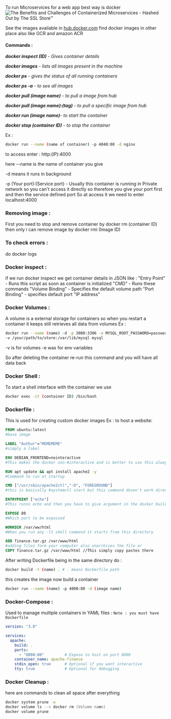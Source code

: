 To run Microservices for a web app best way is docker
![The Benefits and Challenges of Containerized Microservices - Hashed Out by  The SSL Store™](https://www.thesslstore.com/blog/wp-content/uploads/2022/03/containerized-microservices-example-diagram.png)

See the images available in [hub.docker.com](https://hub.docker.com)
find docker images in other place also like GCR and amazon ACR

#### Commands :

___docker inspect (ID)___ - *Gives container details*

___docker images___ - *lists all images present in the machine*

___docker ps___ - *gives the status of all running containers*

___docker ps -a___ - *to see all images*

___docker pull (image name)___ - *to pull a image from hub*

___docker pull (image name):(tag)___ - *to pull a specific image from hub*

___docker run (image name)___- *to start the container*

___docker stop (container ID)___ - *to stop the container*


Ex :
```bash
docker run --name (name of container) -p 4040:80 -d nginx 
```
to access enter : http:(IP):4000

here --name is the name of container you give

-d means it runs in background

-p (Your port):(Service port) - Usually this container is running in Private network so you can't access it directly so therefore you give your port first and then the service defined port
So at access it we need to enter localhost:4000 

### Removing image :
First you need to stop and remove container by 
docker rm (container ID) 
then only i can remove image by 
docker rmi (Image ID)

### To check errors :
do 
docker logs

### Docker inspect :
if we run 
docker inspect 
we get container details in JSON
like :
"Entry Point" - Runs this script as soon as container is initialized
"CMD" - Runs these commands
"Volume Binding" - Specifies the default volume path
"Port Binding" - specifies default port 
"IP address"

### Docker Volumes :
A volume is a external storage for containers so when you restart a container it keeps still retrieves all data from volumes
Ex :
```bash
docker run --name (name) -d -p 3000:3306 -e MYSQL_ROOT_PASSWORD=password 
-v /your/path/to/store:/var/lib/mysql mysql
```

-v is for volumes
-e was for env variables

So after deleting the container re-run this command and you will have all data back

### Docker Shell :
To start a shell interface with the container we use

```bash
docker exec -it (container ID) /bin/bash
```

### Dockerfile :
This is used for creating custom docker images
Ex : to host a website:
```Dockerfile
FROM ubuntu:latest     
#base image

LABEL "Authur"="MEMEMEME"     
#simply a label

ENV DEBIAN_FRONTEND=nointeractive    
#This makes the docker non-#interactive and is better to use this always

RUN apt update && apt install apache2 -y    
#Command to run at startup

CMD ["/usr/sbin/apache2ctl","-D", "FOREGROUND"]  
#this is basically #systemctl start but this command dosen't work directly in docker so we use binary use full path tho

ENTRYPOINT ["echo"] 
#This runns echo and then you have to give argument in the docker build command Ex : docker build -t (name) hello 

EXPOSE 80   
#Which port to be expossed

WORKDIR /var/ww/html     
#When you run any -lt shell command it starts from this directory

ADD finance.tar.gz /var/www/html 
#adding files form your computer also unarchives the file or
COPY finance.tar.gz /var/www/html //This simply copy pastes there

```
After writing Dockerfile being in the same directory do :
```bash
docker build -t (name) . # . means Dockerfile path
```
this creates the image 
now build a container
```bash
docker run --name (name) -p 4000:80 -d (image name)
```


### Docker-Compose :
Used to manage multiple containers in YAML files :
`Note : you must have Dockerfile`

```yaml
version: "3.8"

services:
  apache:
    build: .
    ports:
      - "8080:80"         # Expose to host on port 8080
    container_name: apache-finance
    stdin_open: true      # Optional if you want interactive
    tty: true             # Optional for debugging
```

### Docker Cleanup :
here are commands to clean all space after everything
```zsh
docker system prune -a
docker volume ls --> docker rm (Volume name)
docker volume prune

```




